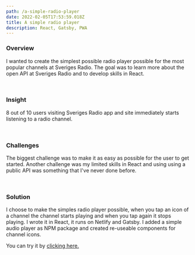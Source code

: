 ```yaml
---
path: /a-simple-radio-player
date: 2022-02-05T17:53:59.018Z
title: A simple radio player
description: React, Gatsby, PWA
---
```

### Overview

I wanted to create the simplest possible radio player possible for the most popular channels at Sveriges Radio. The goal was to learn more about the open API at Sveriges Radio and to develop skills in React. 

<br />

### Insight

8 out of 10 users visiting Sveriges Radio app and site immediately starts listening to a radio channel.

<br />

### Challenges

The biggest challenge was to make it as easy as possible for the user to get started. Another challenge was my limited skills in React and using using a public API was something that I've never done before.

<br />

### Solution

I choose to make the simples radio player possible, when you tap an icon of a channel the channel starts playing and when you tap again it stops playing. I wrote it in React, it runs on Netlify and Gatsby. I added a simple audio player as NPM package and created re-useable components for channel icons.

You can try it by [clicking here.](https://enkelradio.netlify.app/)

<br />